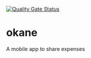 [![Quality Gate Status](https://sonarcloud.io/api/project_badges/measure?project=Olaren15_okane&metric=alert_status)](https://sonarcloud.io/summary/new_code?id=Olaren15_okane)
# okane
A mobile app to share expenses

